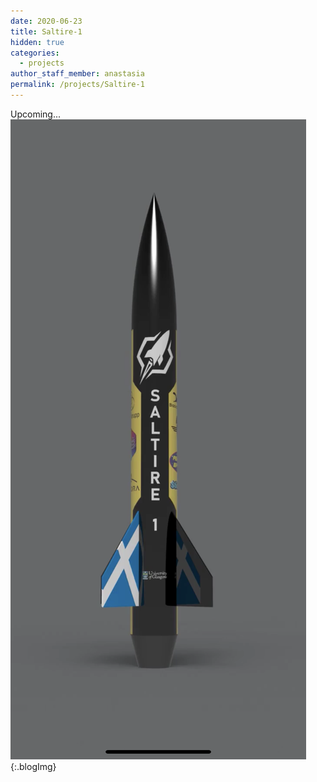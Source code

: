 ```yaml
---
date: 2020-06-23
title: Saltire-1
hidden: true
categories:
  - projects
author_staff_member: anastasia
permalink: /projects/Saltire-1
---
```

Upcoming...
![Saltire 1](/assets/img/projects/saltire-1-cad.jpg){:.blogImg}
